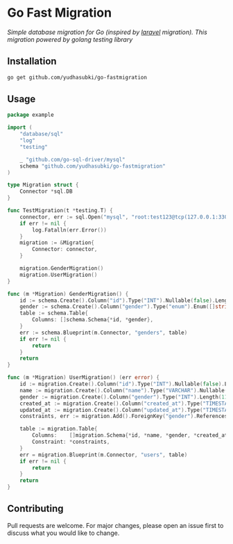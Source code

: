 # Go Fast Migration

*Simple database migration for Go (inspired by [laravel](https://github.com/laravel/laravel) migration). This migration powered by golang testing library*

## Installation

```bash
go get github.com/yudhasubki/go-fastmigration
```

## Usage

```go
package example

import (
	"database/sql"
	"log"
	"testing"

	_ "github.com/go-sql-driver/mysql"
	schema "github.com/yudhasubki/go-fastmigration"
)

type Migration struct {
	Connector *sql.DB
}

func TestMigration(t *testing.T) {
	connector, err := sql.Open("mysql", "root:test123@tcp(127.0.0.1:3306)/test_database")
	if err != nil {
		log.Fatalln(err.Error())
	}
	migration := &Migration{
		Connector: connector,
	}

	migration.GenderMigration()
	migration.UserMigration()
}

func (m *Migration) GenderMigration() {
	id := schema.Create().Column("id").Type("INT").Nullable(false).Length(11).PrimaryKey().AutoIncrement()
	gender := schema.Create().Column("gender").Type("enum").Enum([]string{"Men", "Women"}).NullableEnum()
	table := schema.Table{
		Columns: []schema.Schema{*id, *gender},
	}
	err := schema.Blueprint(m.Connector, "genders", table)
	if err != nil {
		return
	}
	return
}

func (m *Migration) UserMigration() (err error) {
	id := migration.Create().Column("id").Type("INT").Nullable(false).Length(11).PrimaryKey().AutoIncrement()
	name := migration.Create().Column("name").Type("VARCHAR").Nullable(true).Length(75)
	gender := migration.Create().Column("gender").Type("INT").Length(11)
	created_at := migration.Create().Column("created_at").Type("TIMESTAMP").DefaultTimestamp()
	updated_at := migration.Create().Column("updated_at").Type("TIMESTAMP").NullableTimestamp()
	constraints, err := migration.Add().ForeignKey("gender").References("id").On("genders")

	table := migration.Table{
		Columns:    []migration.Schema{*id, *name, *gender, *created_at, *updated_at},
		Constraint: *constraints,
	}
	err = migration.Blueprint(m.Connector, "users", table)
	if err != nil {
		return
	}
	return
}

```

## Contributing
Pull requests are welcome. For major changes, please open an issue first to discuss what you would like to change.
